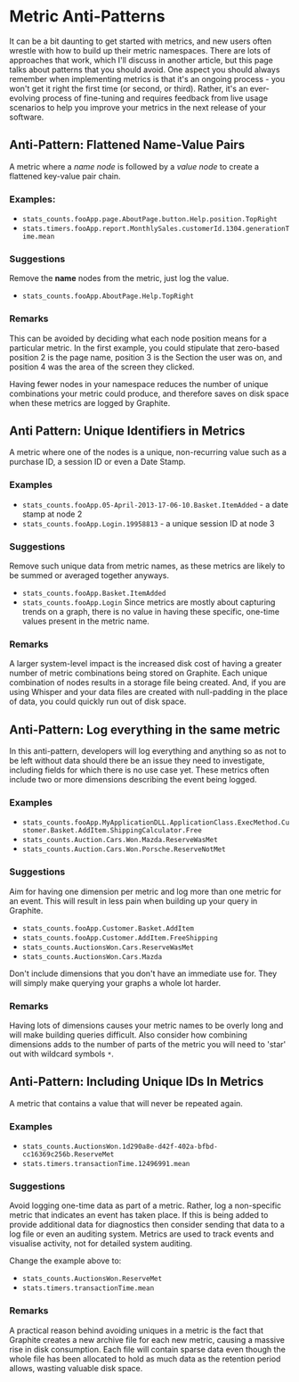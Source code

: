 ﻿# Metric Anti-Patterns
It can be a bit daunting to get started with metrics, and new users often wrestle with how to build up their metric namespaces. There are lots of approaches that work, which I'll discuss in another article, but this page talks about patterns that you should avoid. One aspect you should always remember when implementing metrics is that it's an ongoing process - you won't get it right the first time (or second, or third). Rather, it's an ever-evolving process of fine-tuning and requires feedback from live usage scenarios to help you improve your metrics in the next release of your software.

## Anti-Pattern: Flattened Name-Value Pairs
A metric where a *name node* is followed by a *value node* to create a flattened key-value pair chain.

### Examples:
* ```stats_counts.fooApp.page.AboutPage.button.Help.position.TopRight```
* ```stats.timers.fooApp.report.MonthlySales.customerId.1304.generationTime.mean```

### Suggestions
Remove the **name** nodes from the metric, just log the value.
* ```stats_counts.fooApp.AboutPage.Help.TopRight```

### Remarks
This can be avoided by deciding what each node position means for a particular metric. In the first example, you could stipulate that zero-based position 2 is the page name, position 3 is the Section the user was on, and position 4 was the area of the screen they clicked.

Having fewer nodes in your namespace reduces the number of unique combinations your metric could produce, and therefore saves on disk space when these metrics are logged by Graphite.

## Anti Pattern: Unique Identifiers in Metrics
A metric where one of the nodes is a unique, non-recurring value such as a purchase ID, a session ID or even a Date Stamp.

### Examples
* ```stats_counts.fooApp.05-April-2013-17-06-10.Basket.ItemAdded``` - a date stamp at node 2
* ```stats_counts.fooApp.Login.19958813``` - a unique session ID at node 3

### Suggestions
Remove such unique data from metric names, as these metrics are likely to be summed or averaged together anyways. 
* ```stats_counts.fooApp.Basket.ItemAdded```
* ```stats_counts.fooApp.Login```
Since metrics are mostly about capturing trends on a graph, there is no value in having these specific, one-time values present in the metric name.

### Remarks
A larger system-level impact is the increased disk cost of having a greater number of metric combinations being stored on Graphite. Each unique combination of nodes results in a storage file being created. And, if you are using Whisper and your data files are created with null-padding in the place of data, you could quickly run out of disk space.

## Anti-Pattern: Log everything in the same metric
In this anti-pattern, developers will log everything and anything so as not to be left without data should there be an issue they need to investigate, including fields for which there is no use case yet. These metrics often include two or more dimensions describing the event being logged.

### Examples
* ```stats_counts.fooApp.MyApplicationDLL.ApplicationClass.ExecMethod.Customer.Basket.AddItem.ShippingCalculator.Free```
* ```stats_counts.Auction.Cars.Won.Mazda.ReserveWasMet```
* ```stats_counts.Auction.Cars.Won.Porsche.ReserveNotMet```
 
### Suggestions
Aim for having one dimension per metric and log more than one metric for an event. This will result in less pain when building up your query in Graphite.
* ```stats_counts.fooApp.Customer.Basket.AddItem```
* ```stats_counts.fooApp.Customer.AddItem.FreeShipping```
* ```stats_counts.AuctionsWon.Cars.ReserveWasMet```
* ```stats_counts.AuctionsWon.Cars.Mazda```

Don't include dimensions that you don't have an immediate use for. They will simply make querying your graphs a whole lot harder.

### Remarks
Having lots of dimensions causes your metric names to be overly long and will make building queries difficult. Also consider how combining dimensions adds to the number of parts of the metric you will need to 'star' out with wildcard symbols ```*```.

## Anti-Pattern: Including Unique IDs In Metrics
A metric that contains a value that will never be repeated again.

### Examples
* ```stats_counts.AuctionsWon.1d290a8e-d42f-402a-bfbd-cc16369c256b.ReserveMet```
* ```stats.timers.transactionTime.12496991.mean```

### Suggestions
Avoid logging one-time data as part of a metric. Rather, log a non-specific metric that indicates an event has taken place. If this is being added to provide additional data for diagnostics then consider sending that data to a log file or even an auditing system. Metrics are used to track events and visualise activity, not for detailed system auditing.

Change the example above to:
* ```stats_counts.AuctionsWon.ReserveMet```
* ```stats.timers.transactionTime.mean```

### Remarks
A practical reason behind avoiding uniques in a metric is the fact that Graphite creates a new archive file for each new metric, causing a massive rise in disk consumption. Each file will contain sparse data even though the whole file has been allocated to hold as much data as the retention period allows, wasting valuable disk space. 
 